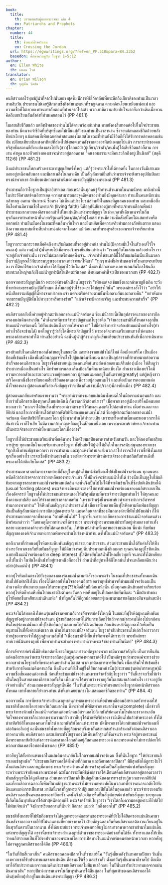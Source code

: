 ```yaml
---
book:
  title:
    th: บรรพชนกับผู้เผยพระวจนะ เล่ม 4
    en: Patriarchs and Prophets
chapter:
  number: 44
  title:
    th: ข้ามแม่น้ำจอร์แดน 
    en: Crossing the Jordan
  url: https://egwwritings.org/?ref=en_PP.510&para=84.2352
  basedon: ศึกษาควบคู่กับ โยชูวา 1–5:12
author:
  en: Ellen White
  th: เอเลน ไวท์
translator:
  en: Brian Wilson
  th: บุญต้น วิลสัน
---
```


คนอิสราเอลไว้ทุกข์ผู้่นำที่จากไปนั้นอย่างสุดซึ้ง มีการพิธีไว้อาลัยเพื่อระลึกถึงเกียรติของท่านเป็นเวลาสามสิบวัน ประชาชนไม่เคยรู้สึกซาบซึ้งถึงคำแนะแนวที่ชาญฉลาด ความอ่อนโยนเหมือนพ่อแม่ และความเชื่อที่ไม่เขวของท่านเท่ากับตอนที่ท่านจากไปแล้ว พวกเขามีความประทับใจมากยิ่งกว่าเดิมเมื่อหวนคิดถึงบทเรียนอันล้ำค่าที่ท่านเคยสอนไว้ {PP 481.1}

โมเสสเสียชีวิตแล้ว แต่อิทธิพลของท่านไม่ได้ตายพร้อมกับท่าน หากยังคงสืบทอดต่อไปในใจประชาชนของท่าน มีคนจดจำชีวิตที่บริสุทธิ์และไม่เห็นแก่ตัวของท่านเป็นเวลานาน ซึ่งจะหล่อหลอมชีวิตด้วยพลังชักนำเงียบๆ แม้แต่คนที่เพิกเฉยต่อคำสอนของโมเสสในขณะที่ท่านยังมีชีวิตก็ยังได้รับการหล่อหลอมเช่นกัน เปลียบเทียบกับแสงอาทิตย์ที่ส่องไปยังยอดเขาหลังจากดวงอาทิตย์เองตกไปแล้ว การกระทำของคนบริสุทธิ์และคนดียังคงส่องแสงไปยัง(ชาว)โลกแม้ว่า(ผู้เกี่ยว/เจ้าตัว/คนนั้น)ได้เสียชีวิตแล้วก็ตาม การงาน คำพูด และตัวอย่างของเขาจะดำรงอยู่ตลอดกาล "คนชอบธรรมจะมีคนระลึกถึงอยู่เป็นนิตย์" (สดุดี 112:6) {PP 481.2}

ถึงแม้ประชาชนโศกเศร้าเพราะการสูญเสียครั้งใหญ่ แต่ก็รู้ว่าพระเจ้าไม่ได้ทอดทิ้ง ในกลางวันมีเสาเมฆลอยอยู่เหนือพลับพลา และมีเสาเพลิงในกลางคืน เป็นสัญลักษณ์ยืนยันว่าพระเจ้าจะยังทรงอุปถัมป์และทรงนำพวกเขา ถ้าเพียงแต่พวกเขาดำเนินตามพระบัญญัติของพระองค์ {PP 481.3}

ประชาชนถือว่าโยชูวาเป็นผู้นำอิสราเอล ก่อนหน้านั้นทุกคนรู้จักท่านส่วนมากในนามนักรบ มาถึงช่วงนี้ในประวัติศาสตร์คนอิสราเอล ความสามารถและจุดดีเด่นของท่านยิ่งมีคุณค่ามาก ท่านเป็นคนหนักเน่น กล้าหาญ อดทน ทันการณ์ ซื่อตรง ไม่เห็นแก่ประโยชน์ส่วนตัวในขณะที่ดูแลคนของท่าน และเหนือสิ่งอื่นใดท่านมีความเชื่อในพระเจ้า (living faith) นี่คืออุปนิสัยของผู้ชายที่พระเจ้าทรงเลือกเพื่อนำประชาชนมากมายของอิสราเอลเข้าไปในแผ่นดินแห่งพระสัญญา ในช่วงเวลาที่เดินพเนจรในถิ่นทุรกันดารท่านทำหน้าที่นายกรัฐมนตรี(ของ/ต่อ/เพื่อ)โมเสส ท่านมีความซื่อสัตย์์โดยไม่แสแทร่งหรือออกหน้า ท่านยืนมั่นคงในขณะที่คนอื่นหวั่นไหว และยืนหยัดเพื่อความจริงท่ามกลางภัยอันตราย แสดงถึงความเหมาะสมที่จะสืบตำแหน่งต่อจากโมเสส แม้ก่อนเวลาที่พระสุรเสียงของพระเจ้าจะเรียกท่าน {PP 481.4}

โยชูวากระวนกระวายเมื่อคิดถึงงานรับผิดชอบที่รออยู่ข้างหน้า ท่านไม่(มีความมั่นใจในตัวเอง/ไว้ใจตนเอง) แต่ความ(กลัว)นั้นหายไปเมื่อพระเจ้าทรงยืนยันแก่ท่านว่า "เราอยู่กับโมเสสมาแล้วอย่างไร เราจะอยู่กับเจ้าอย่างนั้น เราจะไม่ละเลยหรือทอดทิ้งเจ้า…เจ้าจะทำให้ชนชาตินี้ได้รับแผ่นดินนั้นเป็นมรดก ซึ่งเราปฏิญาณไว้กับบรรพบุรุษของพวกเขาว่าจะยกให้เขา" "ทุกๆ แห่งที่ผ่าเท้าของเจ้าทั้งหลายจะเหยียบลง เราได้ยกให้พวกเจ้าดังที่เราได้สัญญาไว้กับโมเสส" ตั้งแต่เทือกเขาแห่งเลบานอนอันไกลโพ้นถึงชายทะเลใหญ่จนถึงฝั่งแม่น้ำยูเฟรติสในทิศตะวันออก ทั้งหมดเหล่านี้จะเป็นของพวกเขา {PP 482.1}

นอกจากพระสัญญานี้แล้ว พระองค์ทรงตักเตือนโยชูวาว่า "เพียงแต่จงเข้มแข็งและกล้าหาญยิ่งเถิด ระวังที่จะทำตามธรรมบัญญัติทั้งหมด ซึ่งโมเสสผู้รับใช้ของเราได้บัญชาไว้นั้น" พระองค์ทรงสั่งไว้ว่า "อย่าให้หนังสือธรรมบัญญัตินี้ห่างจากปากของเจ้า แต่จงตรึกตรองตามนั้นทั้งกลางวันและกลางคืน" "อย่าหันเหจากธรรมบัญญัตินั้นไปทางขวาหรือทางซ้าย" "แล้วเจ้าจะมีความเจริญ และประสบความสำเร็จ" {PP 482.2}

คนอิสราเอลยังตั้งค่ายอยู่ฟากตะวันออกของแม่น้ำจอร์แดน ซึ่งแม่น้ำสายนี้เป็นอุปสรรคแรกของการยึดครองแผ่นดินคานาอัน "คำสั่งแรกที่พระเจ้าทรงบัญชาแก่โยชูวาคือ "เจ้าและชนชาตินี้ทั้งหมดจงลุกขึ้นข้ามแม่น้ำจอร์แดนนี้ ไปยังแผ่นดินซึ่งเรายกให้พวกเขา" ไม่มีคำอธิบายว่าจะต้องข้ามแม่น้ำอย่างไร(ทำอย่างไรถึงจะข้ามได้) แต่โยชูวารู้ว่าสิ่งใดที่พระเจ้าบัญชาไว้ พระองค์จะทรงเตรียมหนทางให้คนของพระองค์สามารถทำได้ ท่านเชื่ออย่างนี้ ฉะนั้นผู้นำผู้ห้าวหาญจึงเริ่มเตรียมประชาชนทันทีเพื่อการเดินทาง {PP 482.3}

ตรงข้ามกับในคนอิสราเอลตั้งค่ายอยู่ในขณะนั้น และห่างจากแม่น้ำไม่กี่ไมล์ คือเมืองเยริโค เป็นเมืองป้อมที่เข้มแข็ง เมืองนี้เสมือนกุญแจที่จะไขไปสู่แผ่นดินทั้งหมด และเป็นอุปสรรคที่ท้าทายมากต่อความสำเร็จของคนอิสราเอล โยชูวาจึงส่งชายหนุ่มสองคนเพื่อ(เสาะส่อง/สอดแนม/สืบส่อง)เมือง ให้สืบดูว่าประชากรเมืองเป็นอย่างไร มีทรัพยากรและเครื่องป้องกันศึกมากน้อยเพียงใด ส่วนชาวเมืองเยริโคมีความหวาดกลัวและระแวดระแวงอยู่ตลอดเวลา ผู้สอดแนมตกอยู่ในอันตราย(greatly) แต่ผู้หญิงชาวเยริโคคนหนึ่งชือราหับยอมเสี่ยงชีวิตของตนเองเพื่อช่วยผู้สอดแนมไว้ และเพื่อเป้นการตอบแทนต่อน้ำใจของนาง ผู้สอดแนมทั้งสองจึงสัญญาว่าจะป้องกันนาง(เมื่อ/เวลา)มีการยึดเมือง {PP 482.4}

ผู้สอดแนมกลับมาพร้อมรายงานว่า "พระยาห์เวห์ทรงมอบแผ่นดินทั้งหมดไว้ในมือเราแน่นอนแล้ว และยิ่งกว่านั้นอีกชาวเมืองทุกคนในแผ่นดินนี้ ก็หวาดกลัวต่อหน้าเรา" เมื่อพวกเขาอยู่เมืองเยริโคมีคนบอกพวกเขาว่า "พวกเราได้ยินเรื่องที่พระยาห์เวห์ทรงทำให้ทะเลแดงแห้งไปต่อหน้าท่าน เมื่อท่านออกจากอียิปต์ และเรื่องการที่ท่านได้ทำต่อกษัตริย์ทั้งสองของคนอาโมไรต์ ซึ่งอยู่ฟากตะวันออกของแม่น้ำจอร์แดน คือกษัตริย์สิโหนและโอก ผู้ซึ่งพวกท่านได้ทำลายเสีย เพราะเพรื่องท่านนี้แหละพอพวกเราได้ยันข่าวนี้ เราก็ใจเสีย ไม่มีความกล้าหาญเหลืออยู่ในสักคนหนึ่งเลย เพราะพระยาห์เวห์พระเจ้าของท่านเป็นพระเจ้าของสวรรค์เบื้องบนและโลกเบื้องล่าง" 

โยชูวาสั่งให้ประชาชนเตรียมตัวเพื่อเดินทาง ให้เตรียมเสบียงอาหารสำหรับสามวัน และให้กองทัพเตรียมการสู้รบ ทุกคนเต็มใจตอบรับแผนการโยชูวา ทั้งยืนยันให้ผู้นำให้มั่นใจในการสนับสนุนของพวกเขา "ทุกสิ่งซึ่งท่านบัญชาพวกเรา เราจะทำตาม และทุกแห่งที่ท่านจะส่งพวกเราไป เราจะไป เราเชื่อฟังโมเสสทุกเรื่องอย่างไร เราจะเชื่อฟังท่านอย่างนั้น ขอเพียงว่าพระยาห์เวห์พระเจ้าของท่านสถิตกับท่านดังที่พระองค์ได้สถิตกับโมเสส" {PP 483.2}

ประชาชนมหาศาลเดินทางจากค่ายที่ตั้งอยู่ในหมู่ต้นไม้แห่งชิทธีมลงไปยังฝั่งแม่น้ำจอร์แดน ทุกคนตระหนัดดีว่าถ้าปราศจากการช่วยเหลือของพระเจ้าแล้ว ก็ไม่มีหวังจะข้ามแม่น้ำไปได้ ช่วงนั้นเป็นฤดูใบไม้ผลิ หิมะตามภูเขาละลายจนแม่น้ำจอร์แดนเอ่อล้น ฉะนั้นจึงเป็นไปไม่ได้ที่จะเดินข้ามในที่ซึ่งปกติเดินข้ามได้ (usual fording places) พระเจ้าทรงมีพระประสงค์ให้การข้ามแม่น้ำจอร์แดนของคนอิสราเอลเป็นเรื่องอัศจรรย์ โยชูวาสั่งให้ประชาชนชำระตนเองให้บริสุทธิ์ตามที่พระเจ้าทรงบัญชาท่านไว้ ให้ทุกคนละทิ้งความบาปเสีย และให้ร่างกายปราศจากมลทิน "เพราะว่าพรุ่งนี้พระยาห์เวห์จะทรงทำการอัศจรรย์ท่ามกลางพวกท่าน"  ให้หีบพันธสัญญานำประชาชนไป เมื่อเขาทั้งหลายเห็นปุโรหิตหามหีบพันธสัญญาอันเป็นสัญลักษณ์แห่งการสถิตอยู่ของพระเจ้า และเคลื่อนจากที่ของมันกลางค่ายที่พักไปยังแม่น้ำ  ก็ให้ประชาชนยกออกจากที่ของตน "ตามหีบนั้นไป" โยชูวาชี้แจงรายละเอียดของการข้ามแม่น้ำจอร์แดนล่วงนี้พร้อมกล่าวว่า "โดยเหตุนี้พวกท่านจะได้ทราบว่า พระเจ้าผู้ทรงพระชนม์ประทับอยู่ท่ามกลางท่านทั้งหลาย และพระองค์จะทรงขับไล่คนคานาอัน…ให้พ้นหน้าท่านทั้งหลายอย่างแน่นอน นี่แน่ะ หีบพันธสัญญาขององค์เจ้านายแห่งสากลพิภพจะผ่านไปข้างหน้าท่าน ลงไปในแม่น้ำจอร์แดน" {PP 483.3}

พอถึงเวลาที่กำหนดปุโรหิตหามหีบพันธสัญญานำขะบวนประชาชน ส่วนประชาชนนั้นได้รับคำสั่งให้ทิ้งช่วงระวังพวกเขากับหีบพันธสัญญา ให้มีดินว่างรอบหีบประมาณหนึ่งกิเลเมตร ทุกคนจ้องดูปุโรหิตเดินลงชายฝั่งแม่น้ำจอร์แดนด้วย deep interest ปุโรติตขยับใกล้น้ำที่ไหลเชี่ยวทุกที จนกระทั่งได้เหยียบลงไปในน้ำ ในทันใดนั้นน้ำที่อยู่ทางเหนือก็กองไว้ ส่วนน้ำที่อยู่ทางใต้ก็ไหลพ้นไปจนเหลือแต่ดินว่างเปล่า(ก้นแม่น้ำ) {PP 484.1}

พวกปุโรหิตเดินตรงไปยังจุดกลางของร่องแม่น้ำตามคำสั่งของพระเจ้า ในขณะที่ประชาชนทั้งหมดเดินข้ามไปยังฟากฝั่งโน้น เรื่องนี้ได้ตอกย้ำในใจของคนอิสราเอลว่าฤทธิ์อำนาจที่ห้ามแม่น้ำจอร์แดนเป็นอำนาจเดียวที่แยกทะเลแดงให้บรรพบุรุษ(??)เมื่อสี่สิบปีก่อนหน้านั้น เมื่อทุกคนเดินข้ามอย่างเรียบร้อย พวกปุโรหิตก็หามหีบขึ้นไปบนชาวฝั่งด้านตะวันตก พอหีบอยู่ในที่ปลอดภัยทันทีและ "เมื่อฝ่าเท้าของปุโรหิตยกขึ้นเหยียบแผ่นดินแห้ง" น้ำที่ถูกกั้นไว้ก็ถูกปล่อยและพุ่งลงมาตามสายเดิมของมันจนล้นตะลิง {PP 484.2}

พระเจ้าไม่ได้ทอดทิ้งให้คนรุ่นหลังขาดพยานถึงการอัศจรรย์ครั้งใหญ่นี้ ในขณะที่ปุโรหิตผู้หามหีบพันธสัญญายังอยู่กลางแม่น้ำจอร์แดน ผู้ชายสิบสองคนที่ได้รับการเลือกไว้แล้วจากเผ่าละคนได้ลงไปยกก้อนหินใหญ่ร่องแม่น้ำแถวที่ปุโรหิตยืนอยู่ และแบกไปยังฝั่งตะวันตก ก้อนหินเหล่านี้ถูกกองไว้เพื่อเป็นอนุสรณ์ในที่ตั้งค่ายแห่งแรก ณ ฟากโน้นของแม่น้ำจอร์แดน โยชูวากำชับประชาชนให้เล่าเรื่องราวการช่วยกู้ของพระเจ้าไปสู่ลูกสู่หลานสืบไป "เพื่อชนชาติทั้งสิ้นทั่วพิภพจะได้ทราบว่า พระหัตถ์พระยาห์เวห์นัน้นทรงฤทธิ์ เพื่อพวกท่านจะยำเกรงพระยาห์เวห์พระเจ้าของท่านเป็นนิตย์" {PP 484.3}

ที่การอัศจรรย์คร้งนี้มีอิทธิพลต่อทั้งชาวฮีบรูและบรรดาศัตรูของพวกเขามีความสำคัญยิ่ง เป็นการยืนยันแก่คนอิสราเอลว่าพระเจ้าจะทรงสถิตอยู่และคุ้มครองพวกเขาต่อไป เป็นหลักฐานว่าพระองค์จะทรงช่วยพวกเขาผ่านโยชูวาดังที่พระองค์เคยทำผ่านโมเสส พวกเขาต้องการการยืนยันนี้ เพื่อเสริมใจให้เข้มแข็งสำหรับการยึดแผ่นดินคานาอัน ซึ่งเป็นงานที่ยิ่งใหญ่ซึ่งสี่สิบก่อนหน้านั้น(ประชาชนรุ่นพ่อ/บรรพบุรุษ)มีความเชื่อสั่นคลอนต่องานนี้ ก่อนที่จะข้ามแม่น้ำจอร์แดนพระเจ้าตรัสกับโยชูวาว่า "วันนี้เราจะเริ่มให้เจ้าเป็นใหญ่ในสายตาของอิสราเอลทั้งสิ้น เพื่อเขาจะได้ทราบว่า เราอยู่กับโมเสสมาแล้วอย่างไร เราจะอยู่กับเจ้าอย่างนั้น" ส่วนผลของพระสัญญานั้นคือ "ในวันนั้นพระยาห์เวห์ทรงยกย่องโยชูวาต่อหน้าอิสราเอลทั้งหมด เขาทั้งหลายก็ยำเกรงท่าน ดังที่เขาเคยยำเกรงโมเสสตลอดชีวิตของท่าน" {PP 484. 4}

นอกจากนั้น การที่พระเจ้าทรงสำแดงฤทธานุภาพของพระองค์เพื่อช่วยเหลือคนอิสราเอลยังทรงผลให้ชนชาติทั้งหลายโดยรอบหวั่นวิตกมากขึ้น ซึ่งจะช่วยให้พิชิตพวกเขามากขึ้นจน(complete) เมื่อข่าวที่พระเจ้าทรงห้ามน้ำในแม่น้ำจอร์แดนต่อหน้าคนอิสราเอลไปถึงกษัตริย์คนอาโมไรต์และชาวคานาอัน จิตใจของพวกเขาก็ละลายเพราะความกลัว ชาวฮีบรูได้ฆ่ากษัตริย์ของชาวมีเดียนไปแล้วห้าพระองค์ ทั้งได้ฆ่ากษัตริย์สิโหนของคนอาโมไรต์ และกษัตริย์โอกแห่งบาชาน บัดนี้พวกเขาได้ยกข้ามแม่น้ำจอร์แดนที่เอ่อล้นตะลิงอยู่ ฉะนั้นชนชาติทั้งหลายที่อยู่ล้อมรอบจึงพากันสะทกสะท้าน/คร้ามกลัวต่อคนอิสราเอล ชาวคานาอัน คนอิสราเอล และแม้กระทั่งโยชูวาเองได้เห็นหลักฐานที่ชัดเจนว่า พระเจ้าผู้ทรงพระชนม์ คือพระมหากษัตริย์แห่งสวรรค์และสากลโลกสถิตอยู่กับคนของพระองค์ และพระองค์จะไม่ทรงปล่อยให้พวกเขาล้มเหลวรือทอดทิ้งเขาเลย {PP 485.1}

ชาวฮีบรูได้ตั้งค่ายแห่งแรกในแผ่นดินคานาอันไม่ไกลจากแม่น้ำจอร์แดน ซึ่งที่นั่นโยชูวา "ให้ประชาชนอิราเอลเข้าสุหนัต" "ประชาชนอิสราเอลได้ตั้งค่ายที่กิลกาล และถือเทศกาลปัสกา" พิธีสุหนัตได้ถูกระงับไว้ตั้งแต่คนอิสราเอลกบฏที่คาเดช พระเจ้าทรงกำหนดให้การเข้าสุหนัตเป็นสัญลักษณ์แห่งพันธสัญญาระหว่างพระเจ้ากับคนของพระองค์ ฉะนั้นการระงับพิธีดังกล่าวสได้เตือนสติคนอิสราเอลอยู่ตลอดเวลาว่าพันธสัญญานั้นได้ถูกฉีกขาด ส่วนเทศการปัสกาก็เป็นสัญลักษณ์ของการทรงช่วยกู้พวกเขาจากอียิปต์ และที่ยกเลิกการฉลองก็เพื่อเป็นหลักฐานว่าพระเจ้าไม่ทรงพอพระทัยในพวกเขาที่ปรารถนาจะกลับไปยังดินแดนแห่งการเป็นทาส มาบัดนี้เวลาที่ถูกพระเจ้าปฏิเสธหลายปีนั้นได้สิ้นสุดลงแล้ว พระเจ้าทรงยอมรับคนอิสราเอลเป็นคนของพระองค์อีกครั้ง ฉะนั้นจึงต้องมีการรื้อฟื้นสัญลักษณ์แห่งพันธสัญญา ชายทุกคนที่เกิดในถิ่นทุรกันดารได้เข้าสุหนัตตามพิธี พระเจ้าตรัสกับโยชูวาว่า "เราได้กลิ้งความอดสูเพราะอียิปต์ไปให้พ้นเจ้าแล้ว" จึงมีการเรียกสถานที่นั่นว่า กิลกาล แปลว่า "กลิ้งออกไป" {PP 485.2}

ชนชาติทั้งหลายที่ไม่นับถือพระเจ้าได้ดูถูกพระองค์และคนของพระองค์ที่ยังไม่ได้ยึดครองแผ่นดินคานาอันหลังจากออกจากอียิป์ไม่นานตามที่พวกเขาคาดไว้ ฝ่ายศัตรูฉลองกันที่คนอิสราเอลต้องวนเวียนอยู่ในถิ่นทุรกันดารเป็นเวลานาน ทั้งได้เยาะเย้ยว่า พระเจ้าของชาวฮีบรูไม่สามารถพาพวกเขาเข้ามาในแผ่นดินแห่งพระสัญญาได้ คราวนี้พระเจ้าทรงสำแดงฤทธิ์อำนาจของพระองค์อย่างเห็นได้ชัด ทั้งทรงแสดงให้เห็นว่าคนอิสราเอลเป็นที่โปรดปรานของพระองค์โดยการเปิดทางในแม่น้ำจอร์แดนต่อหน้าพวกเขา พวกศัตรูไม่อาจดูถูกคนอิสราเอลได้อีก {PP 486.1}

"ในวันที่สิบสี่เวลาเย็น" คนอิสราเอลฉลองปัสกาในที่ราบเยริโค "วันรุ่งขึ้นหลังวันเทศกาลปัสกา วันนั้นเองพวกเขาก็รับประทานผลจากแผ่นดิน คือขนมไร้เชื้อ และข้าวคั่ว ตั้งแต่วันรุ้งขึ้นมานาก็ขาดไป คือเมื่อเขาได้รับประทานผลจากแผ่นดินประชาชนอิสราเอลไม่มีมานาอีกเลย ในปีนั้นเขารับประทานผลจากแผ่นดินคานาอัน" หลายปีแห่งการพเนจรในถิ่นทุรกันดารได้สิ้นสุดลง ในที่สุดเท้าของคนอิสราเอลได้เดิน(เหยียบ)ย่ำอยู่ในแผ่นดินแห่งพระสัญญา {PP 486.2}
